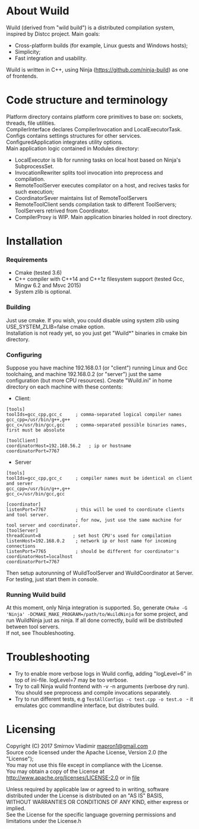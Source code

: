 # About Wuild
Wuild (derived from "wild build") is a distributed compilation system, inspired by Distcc project. Main goals:
- Cross-platform builds (for example, Linux guests and Windows hosts);
- Simplicity;
- Fast integration and usability.

Wuild is written in C++, using Ninja (<https://github.com/ninja-build>) as one of frontends. 

# Code structure and terminology
Platform directory contains platform core primitives to base on: sockets, threads, file utilities.  
CompilerInterface declares CompilerInvocation and LocalExecutorTask.  
Configs contains settings structures for other services.  
ConfiguredApplication integrates utility options.  
Main application logic contained in Modules directory:
- LocalExecutor is lib for running tasks on local host based on Ninja's SubprocessSet.  
- InvocationRewriter splits tool invocation into preprocess and compilation.  
- RemoteToolServer executes compilator on a host, and recives tasks for such execution;
- CoordinatorSever maintains list of RemoteToolServers
- RemoteToolClient sends compilation task to different ToolServers; ToolServers retrived from Coordinator.
- CompilerProxy is WIP.
Main application binaries holded in root directory.

# Installation
### Requirements 
- Cmake (tested 3.6)
- C++ compiler with C+\+14 and C+\+1z filesystem support (tested Gcc, Mingw 6.2 and Msvc 2015)
- System zlib is optional.

### Building
Just use cmake. If you wish, you could disable using system zlib using USE_SYSTEM_ZLIB=false cmake option.  
Installation is not ready yet, so you just get "Wuild*" binaries in cmake bin directory.

### Configuring
Suppose you have machine 192.168.0.1 (or "client") running Linux and Gcc toolchaing, and machine 192.168.0.2 (or "server") just the same configuration (but more CPU resources). Create "Wuild.ini" in home directory on each machine with these contents:
- Client:
```
[tools]
toolIds=gcc_cpp,gcc_c     ; comma-separated logical compiler names
gcc_cpp=/usr/bin/g++,g++
gcc_c=/usr/bin/gcc,gcc    ; comma-separated possible binaries names, first must be absolute

[toolClient]
coordinatorHost=192.168.56.2   ; ip or hostname
coordinatorPort=7767 
```
- Server
```
[tools]
toolIds=gcc_cpp,gcc_c     ; compiler names must be identical on client and server
gcc_cpp=/usr/bin/g++,g++
gcc_c=/usr/bin/gcc,gcc 

[coordinator]
listenPort=7767           ; this will be used to coordinate clients and tool server. 
                          ; for now, just use the same machine for tool server and coordinator.
[toolServer]
threadCount=8            ; set host CPU's used for compilation
listenHost=192.168.0.2    ; network ip or host name for incoming connections
listenPort=7765           ; should be different for coordinator's
coordinatorHost=localhost 
coordinatorPort=7767 
```

Then setup autorunning of WuildToolServer and WuildCoordinator at Server. For testing, just start them in console. 

### Running Wuild build
At this moment, only Ninja integration is supported. So, generate ```CMake -G 'Ninja' -DCMAKE_MAKE_PROGRAM=/path/to/WuildNinja``` for some project, and run WuildNinja just as ninja. If all done correctly, build will be distributed between tool servers.  
If not, see Thoubleshooting.

# Troubleshooting
- Try to enable more verbose logs in Wuild config, adding "logLevel=6" in top of ini-file. logLevel=7 may be too verbose.
- Try to call Ninja wuild frontend with -v -n arguments (verbose dry run). You should see preprocess and compile invocations separately.
- Try to run different tests, e.g ```TestAllConfigs -c test.cpp -o test.o ``` - it emulates gcc commandline interface, but distributes build.

# Licensing 
  Copyright (C) 2017 Smirnov Vladimir mapron1@gmail.com  
  Source code licensed under the Apache License, Version 2.0 (the "License");  
  You may not use this file except in compliance with the License.  
  You may obtain a copy of the License at http://www.apache.org/licenses/LICENSE-2.0 or in [file](COPYING-APACHE-2.0.txt)  

  Unless required by applicable law or agreed to in writing, software  
  distributed under the License is distributed on an "AS IS" BASIS,  
  WITHOUT WARRANTIES OR CONDITIONS OF ANY KIND, either express or implied.  
  See the License for the specific language governing permissions and  
  limitations under the License.h  
